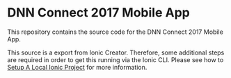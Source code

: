 # DNN Connect 2017 Mobile App
This repository contains the source code for the DNN Connect 2017 Mobile App.

This source is a export from Ionic Creator.  Therefore, some additional steps are required in order to get this running via the Ionic CLI.  Please see how to [Setup A Local Ionic Project](http://docs.usecreator.com/docs/zip-export-an-ionic-project#section-2a-ionic-v1-set-up-a-local-ionic-project) for more information.
